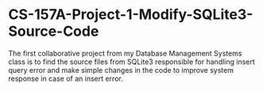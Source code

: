 # CS-157A-Project-1-Modify-SQLite3-Source-Code
The first collaborative project from my Database Management Systems class is to find the source files from SQLite3 responsible for handling insert query error and make simple changes in the code to improve system response in case of an insert error.
